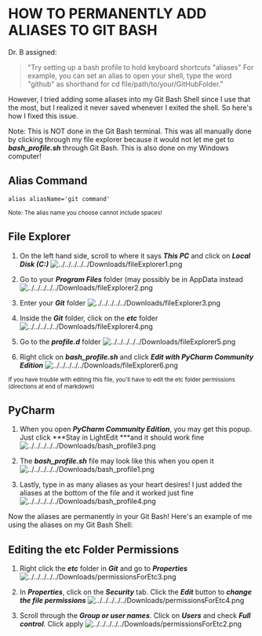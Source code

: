 # HOW TO PERMANENTLY ADD ALIASES TO GIT BASH

Dr. B assigned:
>"Try setting up a bash profile to hold keyboard shortcuts "aliases" For example, you can set an alias to open your shell, type the word "github" as shorthand for cd file/path/to/your/GitHubFolder."

However, I tried adding some aliases into my Git Bash Shell since I use that the most, but I realized it never saved whenever I exited the shell. So here's how I fixed this issue.

Note: This is NOT done in the Git Bash terminal. This was all manually done by clicking through my file explorer because it would not let me get to ***bash_profile.sh*** through Git Bash. This is also done on my Windows computer!

## Alias Command
```Git
alias aliasName='git command'
```
<sub>Note: The alias name you choose cannot include spaces!</sub>

## File Explorer
1. On the left hand side, scroll to where it says ***This PC*** and click on ***Local Disk (C:)***
![../../../../../Downloads/fileExplorer1.png](../../../../../Downloads/fileExplorer1.png)

2. Go to your ***Program Files*** folder (may possibly be in AppData instead
![../../../../../Downloads/fileExplorer2.png](../../../../../Downloads/fileExplorer2.png)

3. Enter your ***Git*** folder
![../../../../../Downloads/fileExplorer3.png](../../../../../Downloads/fileExplorer3.png)

4. Inside the ***Git*** folder, click on the ***etc*** folder
![../../../../../Downloads/fileExplorer4.png](../../../../../Downloads/fileExplorer4.png)

5. Go to the ***profile.d*** folder
![../../../../../Downloads/fileExplorer5.png](../../../../../Downloads/fileExplorer5.png)

6. Right click on ***bash_profile.sh*** and click ***Edit with PyCharm Community Edition***
![../../../../../Downloads/fileExplorer6.png](../../../../../Downloads/fileExplorer6.png)

<sub>If you have trouble with editing this file, you'll have to edit the etc folder permissions (directions at end of markdown)</sub>

## PyCharm

1. When you open ***PyCharm Community Edition***, you may get this popup. Just click ***Stay in LightEdit ***and it should work fine ![../../../../../Downloads/bash_profile3.png](../../../../../Downloads/bash_profile3.png)

1. The ***bash_profile.sh*** file may look like this when you open it
![../../../../../Downloads/bash_profile1.png](../../../../../Downloads/bash_profile1.png)

1. Lastly, type in as many aliases as your heart desires! I just added the aliases at the bottom of the file and it worked just fine
![../../../../../Downloads/bash_profile4.png](../../../../../Downloads/bash_profile4.png)

Now the aliases are permanently in your Git Bash! Here's an example of me using the aliases on my Git Bash Shell:

## Editing the etc Folder Permissions
1. Right click the ***etc*** folder in ***Git*** and go to ***Properties***
![../../../../../Downloads/permissionsForEtc3.png](../../../../../Downloads/permissionsForEtc3.png)

1. In ***Properties***, click on the ***Security*** tab. Click the ***Edit*** button to ***change the file permissions*** ![../../../../../Downloads/permissionsForEtc4.png](../../../../../Downloads/permissionsForEtc4.png)

1. Scroll through the ***Group or user names***. Click on ***Users*** and check ***Full control***. Click apply
![../../../../../Downloads/permissionsForEtc2.png](../../../../../Downloads/permissionsForEtc2.png)
